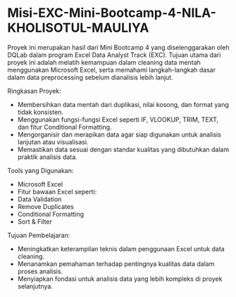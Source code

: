 # Misi-EXC-Mini-Bootcamp-4-NILA-KHOLISOTUL-MAULIYA
Proyek ini merupakan hasil dari Mini Bootcamp 4 yang diselenggarakan oleh DQLab dalam program Excel Data Analyst Track (EXC). Tujuan utama dari proyek ini adalah melatih kemampuan dalam cleaning data mentah menggunakan Microsoft Excel, serta memahami langkah-langkah dasar dalam data preprocessing sebelum dianalisis lebih lanjut.

Ringkasan Proyek:
- Membersihkan data mentah dari duplikasi, nilai kosong, dan format yang tidak konsisten.
- Menggunakan fungsi-fungsi Excel seperti IF, VLOOKUP, TRIM, TEXT, dan fitur Conditional Formatting.
- Mengorganisir dan merapikan data agar siap digunakan untuk analisis lanjutan atau visualisasi.
- Memastikan data sesuai dengan standar kualitas yang dibutuhkan dalam praktik analisis data.
  
Tools yang Digunakan:
- Microsoft Excel
- Fitur bawaan Excel seperti:
- Data Validation
- Remove Duplicates
- Conditional Formatting
- Sort & Filter
  
Tujuan Pembelajaran:
- Meningkatkan keterampilan teknis dalam penggunaan Excel untuk data cleaning.
- Menanamkan pemahaman terhadap pentingnya kualitas data dalam proses analisis.
- Menyiapkan fondasi untuk analisis data yang lebih kompleks di proyek selanjutnya.
